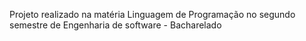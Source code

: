 Projeto realizado na matéria Linguagem de Programação no segundo semestre de Engenharia de software - Bacharelado 
